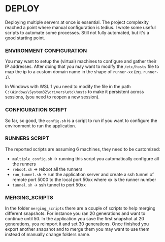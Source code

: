 # DEPLOY

Deploying multiple servers at once is essential. The project complexity reached a point where manual configuration is tedius. I wrote some useful scripts to automate some processes. Still not fully automated, but it's a good starting point.

### ENVIRONMENT CONFIGURATION
You may want to setup the (virtual) machines to configure and gather their IP addresses.
After doing that you may want to modify the `/etc/hosts` file to map the ip to a custom domain name in the shape of `runner-xx` (eg. `runner-1`). 

In Windows with WSL 1 you need to modify the file in the path `C:\Windows\System32\drivers\etc\hosts` to make it persistent across sessions, (you need to reopen a new session).

### CONFIGURATION SCRIPT
So far, so good, the `config.sh` is a script to run if you want to configure the environment to run the application.

### RUNNERS SCRIPT
The reported scripts are assuming 6 machines, they need to be customized:
- `multiple_config.sh` -> running this script you automatically configure all the runners
- `reboot.sh` -> reboot all the runners
- `run_tunnel.sh` -> run the application server and create a ssh tunnel of remote port 5000 to the local port 50xx where xx is the runner number
- `tunnel.sh` -> ssh tunnel to port 50xx

### MERGING_SCRIPTS
In the folder `merging_scripts` there are a couple of scripts to help merging different snapshots. For instance you ran 20 generations and want to continue until 50. In the application you save the first snapshot at 20 generations, you reimport it and set 30 generations. Once finished you export another snapshot and to merge them you may want to use them instead of manually change folders name.

